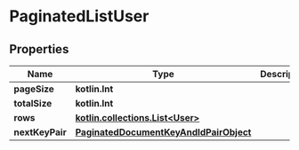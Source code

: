 
# PaginatedListUser

## Properties
Name | Type | Description | Notes
------------ | ------------- | ------------- | -------------
**pageSize** | **kotlin.Int** |  |
**totalSize** | **kotlin.Int** |  |
**rows** | [**kotlin.collections.List&lt;User&gt;**](User.md) |  |
**nextKeyPair** | [**PaginatedDocumentKeyAndIdPairObject**](PaginatedDocumentKeyAndIdPairObject.md) |  |  [optional]
